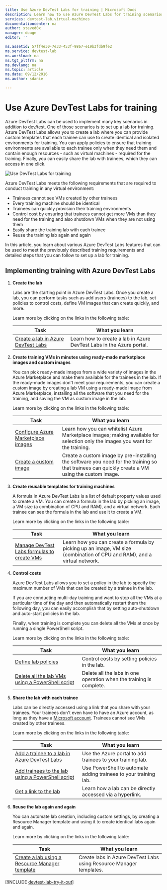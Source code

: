 ```yaml
---
title: Use Azure DevTest Labs for training | Microsoft Docs
description: Learn how to use Azure DevTest Labs for training scenarios.
services: devtest-lab,virtual-machines
documentationcenter: na
author: steved0x
manager: douge
editor: ''

ms.assetid: 57ff4e30-7e33-453f-9867-e19b3fdb9fe2
ms.service: devtest-lab
ms.workload: na
ms.tgt_pltfrm: na
ms.devlang: na
ms.topic: article
ms.date: 09/12/2016
ms.author: sdanie

---
```

# Use Azure DevTest Labs for training
Azure DevTest Labs can be used to implement many key scenarios in addition to dev/test. One of those scenarios is to set up a lab for training. Azure DevTest Labs allows you to create a lab where you can provide custom templates that each trainee can use to create identical and isolated environments for training. You can apply policies to ensure that training environments are available to each trainee only when they need them and contain enough resources - such as virtual machines - required for the training. Finally, you can easily share the lab with trainees, which they can access in one click.

![Use DevTest Labs for training](./media/devtest-lab-training-lab/devtest-lab-training.png)

Azure DevTest Labs meets the following requirements that are required to conduct training in any virtual environment: 

* Trainees cannot see VMs created by other trainees
* Every training machine should be identical
* Trainees can quickly provision their training environments
* Control cost by ensuring that trainees cannot get more VMs than they need for the training and also shutdown VMs when they are not using them
* Easily share the training lab with each trainee
* Reuse the training lab again and again

In this article, you learn about various Azure DevTest Labs features that can be used to meet the previously described training requirements and detailed steps that you can follow to set up a lab for training.  

## Implementing training with Azure DevTest Labs
1. **Create the lab** 
   
    Labs are the starting point in Azure DevTest Labs. Once you create a lab, you can perform tasks such as add users (trainees) to the lab, set policies to control costs, define VM images that can create quickly, and more.   
   
    Learn more by clicking on the links in the following table:
   
   | Task | What you learn |
   | --- | --- |
   | [Create a lab in Azure DevTest Labs](devtest-lab-create-lab.md) |Learn how to create a lab in Azure DevTest Labs in the Azure portal. |
2. **Create training VMs in minutes using ready-made marketplace images and custom images** 
   
    You can pick ready-made images from a wide variety of images in the Azure Marketplace and make them available for the trainees in the lab. If the ready-made images don't meet your requirements, you can create a custom image by creating a lab VM using a ready-made image from Azure Marketplace, installing all the software that you need for the training, and saving the VM as custom image in the lab. 
   
    Learn more by clicking on the links in the following table:
   
   | Task | What you learn |
   | --- | --- |
   | [Configure Azure Marketplace images](devtest-lab-configure-marketplace-images.md) |Learn how you can whitelist Azure Marketplace images; making available for selection only the images you want for the training. |
   | [Create a custom image](devtest-lab-create-template.md) |Create a custom image by pre-installing the software you need for the training so that trainees can quickly create a VM using the custom image. |
3. **Create reusable templates for training machines** 
   
    A formula in Azure DevTest Labs is a list of default property values used to create a VM. You can create a formula in the lab by picking an image, a VM size (a combination of CPU and RAM), and a virtual network. Each trainee can see the formula in the lab and use it to create a VM. 
   
    Learn more by clicking on the links in the following table:
   
   | Task | What you learn |
   | --- | --- |
   | [Manage DevTest Labs formulas to create VMs](devtest-lab-manage-formulas.md) |Learn how you can create a formula by picking up an image, VM size (combination of CPU and RAM), and a virtual network. |
4. **Control costs**
   
    Azure DevTest Labs allows you to set a policy in the lab to specify the maximum number of VMs that can be created by a trainee in the lab. 
   
    If you are conducting multi-day training and want to stop all the VMs at a particular time of the day and then automatically restart them the following day, you can easily accomplish that by setting auto-shutdown and auto-start policies in the lab. 
   
    Finally, when training is complete you can delete all the VMs at once by running a single PowerShell script. 
   
    Learn more by clicking on the links in the following table:
   
   | Task | What you learn |
   | --- | --- |
   | [Define lab policies](devtest-lab-set-lab-policy.md) |Control costs by setting policies in the lab. |
   | [Delete all the lab VMs using a PowerShell script](devtest-lab-faq.md#how-do-i-automate-the-process-of-deleting-all-the-vms-in-my-lab) |Delete all the labs in one operation when the training is complete. |
5. **Share the lab with each trainee**
   
    Labs can be directly accessed using a link that you share with your trainees. Your trainees don't even have to have an Azure account, as long as they have a [Microsoft account](devtest-lab-faq.md#what-is-a-microsoft-account). Trainees cannot see VMs created by other trainees.  
   
    Learn more by clicking on the links in the following table:
   
   | Task | What you learn |
   | --- | --- |
   | [Add a trainee to a lab in Azure DevTest Labs](devtest-lab-add-devtest-user.md) |Use the Azure portal to add trainees to your training lab. |
   | [Add trainees to the lab using a PowerShell script](devtest-lab-add-devtest-user.md#add-an-external-user-to-a-lab-using-powershell) |Use PowerShell to automate adding trainees to your training lab. |
   | [Get a link to the lab](devtest-lab-faq.md#how-do-i-share-a-direct-link-to-my-lab) |Learn how a lab can be directly accessed via a hyperlink. |
6. **Reuse the lab again and again** 
   
    You can automate lab creation, including custom settings, by creating a Resource Manager template and using it to create identical labs again and again. 
   
    Learn more by clicking on the links in the following table:
   
   | Task | What you learn |
   | --- | --- |
   | [Create a lab using a Resource Manager template](devtest-lab-faq.md#how-do-i-create-a-lab-from-a-resource-manager-template) |Create labs in Azure DevTest Labs using Resource Manager templates. |

[!INCLUDE [devtest-lab-try-it-out](../../includes/devtest-lab-try-it-out.md)]

